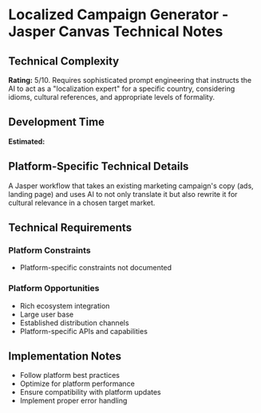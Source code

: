 # Localized Campaign Generator - Jasper Canvas Technical Notes

## Technical Complexity
**Rating:** 5/10. Requires sophisticated prompt engineering that instructs the AI to act as a "localization expert" for a specific country, considering idioms, cultural references, and appropriate levels of formality.

## Development Time
**Estimated:** 

## Platform-Specific Technical Details
A Jasper workflow that takes an existing marketing campaign's copy (ads, landing page) and uses AI to not only translate it but also rewrite it for cultural relevance in a chosen target market.

## Technical Requirements

### Platform Constraints
- Platform-specific constraints not documented

### Platform Opportunities
- Rich ecosystem integration
- Large user base
- Established distribution channels
- Platform-specific APIs and capabilities

## Implementation Notes
- Follow platform best practices
- Optimize for platform performance
- Ensure compatibility with platform updates
- Implement proper error handling
